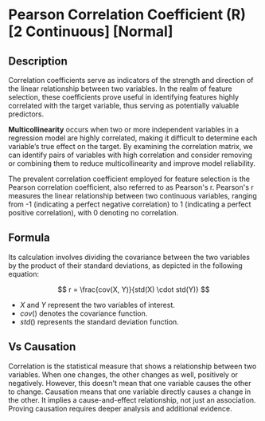 # Pearson Correlation Coefficient (R) [2 Continuous] [Normal]

## Description

Correlation coefficients serve as indicators of the strength and direction of the linear relationship between two variables.
In the realm of feature selection, these coefficients prove useful in identifying features highly correlated with the target variable, thus serving as potentially valuable predictors.

**Multicollinearity** occurs when two or more independent variables in a regression model are highly correlated, making it difficult to determine each variable’s true effect on the target.
By examining the correlation matrix, we can identify pairs of variables with high correlation and consider removing or combining them to reduce multicollinearity and improve model reliability.

The prevalent correlation coefficient employed for feature selection is the Pearson correlation coefficient, also referred to as Pearson's r.
Pearson's r measures the linear relationship between two continuous variables, ranging from -1 (indicating a perfect negative correlation) to 1 (indicating a perfect positive correlation), with 0 denoting no correlation.

## Formula

Its calculation involves dividing the covariance between the two variables by the product of their standard deviations, as depicted in the following equation:

$$
r = \frac{cov(X, Y)}{std(X) \cdot std(Y)}
$$

- $X$ and $Y$ represent the two variables of interest.
- $cov()$ denotes the covariance function.
- $std()$ represents the standard deviation function.

## Vs Causation

Correlation is the statistical measure that shows a relationship between two variables.
When one changes, the other changes as well, positively or negatively.
However, this doesn't mean that one variable causes the other to change. Causation means that one variable directly causes a change in the other. It implies a cause-and-effect relationship, not just an association. Proving causation requires deeper analysis and additional evidence.

